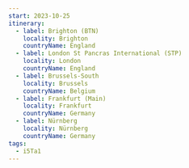 ```yaml
---
start: 2023-10-25
itinerary:
  - label: Brighton (BTN)
    locality: Brighton
    countryName: England
  - label: London St Pancras International (STP)
    locality: London
    countryName: England
  - label: Brussels-South
    locality: Brussels
    countryName: Belgium
  - label: Frankfurt (Main)
    locality: Frankfurt
    countryName: Germany
  - label: Nürnberg
    locality: Nürnberg
    countryName: Germany
tags:
  - i5Ta1
---
```

